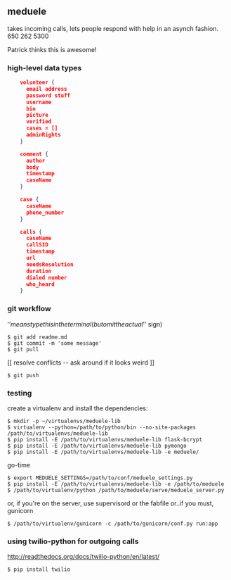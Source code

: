 ## meduele
takes incoming calls, lets people respond with help in an asynch fashion.  650 262 5300

Patrick thinks this is awesome!


### high-level data types
```json
    volunteer {
      email address
      password stuff
      username
      bio
      picture
      verified
      cases = []
      adminRights
    }

    comment {
      author
      body
      timestamp
      caseName
    }

    case {
      caseName
      phone_number
    }

    calls {
      caseName
      callSID
      timestamp
      url
      needsResolution
      duration
      dialed number
      who_heard
    }
```

### git workflow
'$' means type this in the terminal (but omit the actual '$' sign)

    $ git add readme.md
    $ git commit -m 'some message'
    $ git pull

[[ resolve conflicts -- ask around if it looks weird ]]

    $ git push

### testing 
  
create a virtualenv and install the dependencies:

    $ mkdir -p ~/virtualenvs/meduele-lib
    $ virtualenv --python=/path/to/python/bin --no-site-packages /path/to/virtualenvs/meduele-lib
    $ pip install -E /path/to/virtualenvs/meduele-lib flask-bcrypt
    $ pip install -E /path/to/virtualenvs/meduele-lib pymongo
    $ pip install -E /path/to/virtualenvs/meduele-lib -e meduele/
  
go-time

    $ export MEDUELE_SETTINGS=/path/to/conf/meduele_settings.py
    $ pip install -E /path/to/virtualenvs/meduele-lib -e /path/to/meduele
    $ /path/to/virtualenv/python /path/to/meduele/serve/meduele_server.py

or, if you're on the server, use supervisord or the fabfile or..if you must, gunicorn

    $ /path/to/virtualenv/gunicorn -c /path/to/gunicorn/conf.py run:app

### using twilio-python for outgoing calls

http://readthedocs.org/docs/twilio-python/en/latest/
    
    $ pip install twilio
    